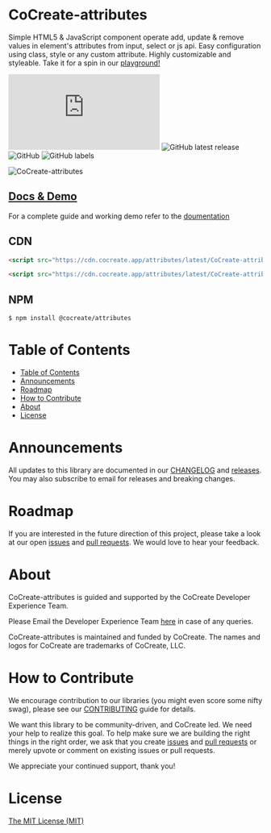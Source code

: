 # CoCreate-attributes

Simple HTML5 & JavaScript component operate add, update & remove values in element's attributes from input, select or js api. Easy configuration using class, style or any custom attribute. Highly customizable and styleable. Take it for a spin in our [playground!](https://cocreate.app/docs/attributes)

![GitHub file size in bytes](https://img.shields.io/github/size/CoCreate-app/CoCreate-attributes/dist/CoCreate-attributes.min.js?label=minified%20size&style=for-the-badge)
![GitHub latest release](https://img.shields.io/github/v/release/CoCreate-app/CoCreate-attributes?style=for-the-badge)
![GitHub](https://img.shields.io/github/license/CoCreate-app/CoCreate-attributes?style=for-the-badge)
![GitHub labels](https://img.shields.io/github/labels/CoCreate-app/CoCreate-attributes/help%20wanted?style=for-the-badge)

![CoCreate-attributes](https://cdn.cocreate.app/docs/CoCreate-attributes.gif)

## [Docs & Demo](https://cocreate.app/docs/attributes)

For a complete guide and working demo refer to the [doumentation](https://cocreate.app/docs/attributes)

## CDN

```html
<script src="https://cdn.cocreate.app/attributes/latest/CoCreate-attributes.min.js"></script>
```

```html
<script src="https://cdn.cocreate.app/attributes/latest/CoCreate-attributes.min.css"></script>
```

## NPM

```shell
$ npm install @cocreate/attributes
```

# Table of Contents

- [Table of Contents](#table-of-contents)
- [Announcements](#announcements)
- [Roadmap](#roadmap)
- [How to Contribute](#how-to-contribute)
- [About](#about)
- [License](#license)

<a name="announcements"></a>

# Announcements

All updates to this library are documented in our [CHANGELOG](https://github.com/CoCreate-app/CoCreate-attributes/blob/master/CHANGELOG.md) and [releases](https://github.com/CoCreate-app/CoCreate-attributes/releases). You may also subscribe to email for releases and breaking changes.

<a name="roadmap"></a>

# Roadmap

If you are interested in the future direction of this project, please take a look at our open [issues](https://github.com/CoCreate-app/CoCreate-attributes/issues) and [pull requests](https://github.com/CoCreate-app/CoCreate-attributes/pulls). We would love to hear your feedback.

<a name="about"></a>

# About

CoCreate-attributes is guided and supported by the CoCreate Developer Experience Team.

Please Email the Developer Experience Team [here](mailto:develop@cocreate.app) in case of any queries.

CoCreate-attributes is maintained and funded by CoCreate. The names and logos for CoCreate are trademarks of CoCreate, LLC.

<a name="contribute"></a>

# How to Contribute

We encourage contribution to our libraries (you might even score some nifty swag), please see our [CONTRIBUTING](https://github.com/CoCreate-app/CoCreate-attributes/blob/master/CONTRIBUTING.md) guide for details.

We want this library to be community-driven, and CoCreate led. We need your help to realize this goal. To help make sure we are building the right things in the right order, we ask that you create [issues](https://github.com/CoCreate-app/CoCreate-attributes/issues) and [pull requests](https://github.com/CoCreate-app/CoCreate-attributes/pulls) or merely upvote or comment on existing issues or pull requests.

We appreciate your continued support, thank you!

# License

[The MIT License (MIT)](https://github.com/CoCreate-app/CoCreate-attributes/blob/master/LICENSE)
